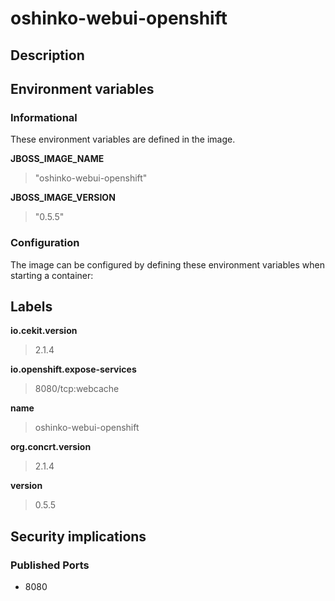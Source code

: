 # oshinko-webui-openshift

## Description




## Environment variables

### Informational

These environment variables are defined in the image.

__JBOSS_IMAGE_NAME__
>"oshinko-webui-openshift"

__JBOSS_IMAGE_VERSION__
>"0.5.5"


### Configuration

The image can be configured by defining these environment variables
when starting a container:



## Labels

__io.cekit.version__
> 2.1.4

__io.openshift.expose-services__
> 8080/tcp:webcache

__name__
> oshinko-webui-openshift

__org.concrt.version__
> 2.1.4

__version__
> 0.5.5


## Security implications


### Published Ports

 * 8080

